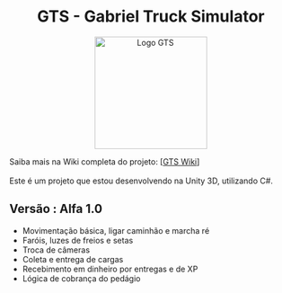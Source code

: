 <h1 align="center">
  GTS - Gabriel Truck Simulator
</h1>

<p align="center">
  <img src="https://github.com/user-attachments/assets/9a8e4c63-b5ee-492d-a9c0-90594504cb15" alt="Logo GTS" width="200"/>
</p>

Saiba mais na Wiki completa do projeto: [[GTS Wiki](https://github.com/gabriel-artemio/unity.GTS.wiki.git)]<br><br>
Este é um projeto que estou desenvolvendo na Unity 3D, utilizando C#.

## Versão : Alfa 1.0
* Movimentação básica, ligar caminhão e marcha ré
* Faróis, luzes de freios e setas
* Troca de câmeras
* Coleta e entrega de cargas
* Recebimento em dinheiro por entregas e de XP
* Lógica de cobrança do pedágio
